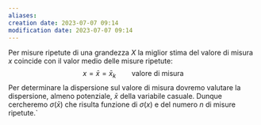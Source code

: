 ```yaml
---
aliases: 
creation date: 2023-07-07 09:14
modification date: 2023-07-07 09:14
---
```


Per misure ripetute di una grandezza $X$ la miglior stima del valore di misura $x$ coincide con il valor medio delle misure ripetute:
$$ x = \bar{x} = \bar{x}_{k} \qquad \text{valore di misura}$$
Per determinare la dispersione sul valore di misura dovremo valutare la dispersione, almeno potenziale, $\bar{x}$ della variabile casuale. Dunque cercheremo $\sigma(\bar{x})$ che risulta funzione di $\sigma(x)$ e del numero $n$ di misure ripetute.`